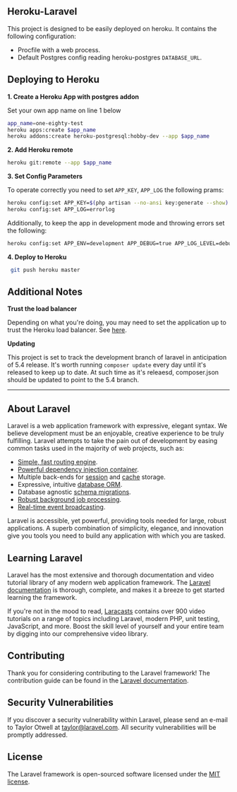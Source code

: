 
## Heroku-Laravel

This project is designed to be easily deployed on heroku. It contains the following configuration:

- Procfile with a web process.
- Default Postgres config reading heroku-postgres `DATABASE_URL`.

## Deploying to Heroku

**1. Create a Heroku App with postgres addon**

Set your own app name on line 1 below

```sh
app_name=one-eighty-test
heroku apps:create $app_name
heroku addons:create heroku-postgresql:hobby-dev --app $app_name
```

**2. Add Heroku remote**

```sh
heroku git:remote --app $app_name
```

**3. Set Config Parameters**

To operate correctly you need to set `APP_KEY`, `APP_LOG` the following prams:

```sh
heroku config:set APP_KEY=$(php artisan --no-ansi key:generate --show)
heroku config:set APP_LOG=errorlog
```

Additionally, to keep the app in development mode and throwing errors set the following:

```sh
heroku config:set APP_ENV=development APP_DEBUG=true APP_LOG_LEVEL=debug
```

**4. Deploy to Heroku**

```sh
 git push heroku master
```

## Additional Notes

**Trust the load balancer**

Depending on what you're doing, you may need to set the application up to trust the Heroku load balancer. See [here](https://devcenter.heroku.com/articles/getting-started-with-laravel#trusting-the-load-balancer).

 
**Updating**

This project is set to track the development branch of laravel in anticipation of 5.4 release. It's worth running 
`composer update` every day until it's released to keep up to date. At such time as it's releaesd, composer.json should
be updated to point to the 5.4 branch.

---


## About Laravel

Laravel is a web application framework with expressive, elegant syntax. We believe development must be an enjoyable, creative experience to be truly fulfilling. Laravel attempts to take the pain out of development by easing common tasks used in the majority of web projects, such as:

- [Simple, fast routing engine](https://laravel.com/docs/routing).
- [Powerful dependency injection container](https://laravel.com/docs/container).
- Multiple back-ends for [session](https://laravel.com/docs/session) and [cache](https://laravel.com/docs/cache) storage.
- Expressive, intuitive [database ORM](https://laravel.com/docs/eloquent).
- Database agnostic [schema migrations](https://laravel.com/docs/migrations).
- [Robust background job processing](https://laravel.com/docs/queues).
- [Real-time event broadcasting](https://laravel.com/docs/broadcasting).

Laravel is accessible, yet powerful, providing tools needed for large, robust applications. A superb combination of simplicity, elegance, and innovation give you tools you need to build any application with which you are tasked.

## Learning Laravel

Laravel has the most extensive and thorough documentation and video tutorial library of any modern web application framework. The [Laravel documentation](https://laravel.com/docs) is thorough, complete, and makes it a breeze to get started learning the framework.

If you're not in the mood to read, [Laracasts](https://laracasts.com) contains over 900 video tutorials on a range of topics including Laravel, modern PHP, unit testing, JavaScript, and more. Boost the skill level of yourself and your entire team by digging into our comprehensive video library.

## Contributing

Thank you for considering contributing to the Laravel framework! The contribution guide can be found in the [Laravel documentation](http://laravel.com/docs/contributions).

## Security Vulnerabilities

If you discover a security vulnerability within Laravel, please send an e-mail to Taylor Otwell at taylor@laravel.com. All security vulnerabilities will be promptly addressed.

## License

The Laravel framework is open-sourced software licensed under the [MIT license](http://opensource.org/licenses/MIT).
